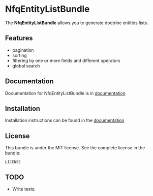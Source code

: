 NfqEntityListBundle
==================
The **NfqEntityListBundle** allows you to generate doctrine entities lists.
## Features
+ pagination
+ sorting
+ filtering by one or more fields and different operators
+ global search

Documentation
------------
Documentation for NfqEntityListBundle is in [documentation](https://github.com/nfqde/entitylist-bundle/tree/master/Resources/doc/index.md)

Installation
------------

Installation instructions can be found in the [documentation](https://github.com/nfqde/entitylist-bundle/tree/master/Resources/doc/setup.md)

License
-------

This bundle is under the MIT license. See the complete license in the bundle:

    LICENSE

TODO
------------

+ Write tests.

